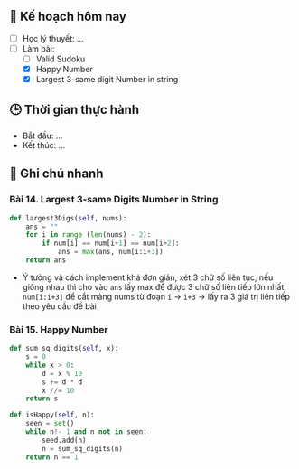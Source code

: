 
## 🎯 Kế hoạch hôm nay
- [ ] Học lý thuyết: ...
- [ ] Làm bài:
  - [ ] Valid Sudoku
  - [x] Happy Number
  - [x] Largest 3-same digit Number in string

## 🕒 Thời gian thực hành
- Bắt đầu: ...
- Kết thúc: ...

## 🧠 Ghi chú nhanh

### Bài 14. Largest 3-same Digits Number in String

```python
def largest3Digs(self, nums):
	ans = ""
	for i in range (len(nums) - 2):
		if num[i] == num[i+1] == num[i+2]:
			ans = max(ans, num[i:i+3])
	return ans
```
- Ý tưởng và cách implement khá đơn giản, xét 3 chữ số liên tục, nếu giống nhau thì cho vào `ans` lấy max để được 3 chữ số liên tiếp lớn nhất, `num[i:i+3]` để cắt mảng nums từ đoạn `i` -> `i+3` -> lấy ra 3 giá trị liên tiếp theo yêu cầu đề bài
### Bài 15. Happy Number 

```python
def sum_sq_digits(self, x): 
	s = 0
	while x > 0:
		d = x % 10
		s += d * d
		x //= 10
	return s

def isHappy(self, n):
	seen = set()
	while n!- 1 and n not in seen:
		seed.add(n)
		n = sum_sq_digits(n)
	return n == 1
```
